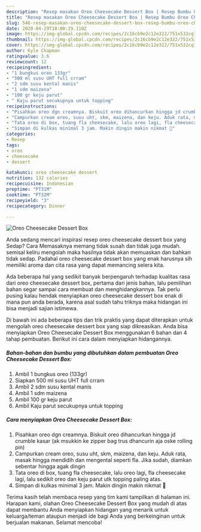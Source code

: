 ```yaml
---
description: "Resep masakan Oreo Cheesecake Dessert Box | Resep Bumbu Oreo Cheesecake Dessert Box Yang Sempurna"
title: "Resep masakan Oreo Cheesecake Dessert Box | Resep Bumbu Oreo Cheesecake Dessert Box Yang Sempurna"
slug: 546-resep-masakan-oreo-cheesecake-dessert-box-resep-bumbu-oreo-cheesecake-dessert-box-yang-sempurna
date: 2020-04-29T18:00:29.110Z
image: https://img-global.cpcdn.com/recipes/2c16cb9e2c12e322/751x532cq70/oreo-cheesecake-dessert-box-foto-resep-utama.jpg
thumbnail: https://img-global.cpcdn.com/recipes/2c16cb9e2c12e322/751x532cq70/oreo-cheesecake-dessert-box-foto-resep-utama.jpg
cover: https://img-global.cpcdn.com/recipes/2c16cb9e2c12e322/751x532cq70/oreo-cheesecake-dessert-box-foto-resep-utama.jpg
author: Kyle Chapman
ratingvalue: 3.6
reviewcount: 12
recipeingredient:
- "1 bungkus oreo 133gr"
- "500 ml susu UHT full crram"
- "2 sdm susu kental manis"
- "1 sdm maizena"
- "100 gr keju parut"
- " Kaju parut secukupnya untuk topping"
recipeinstructions:
- "Pisahkan oreo dgn creamnya. Biskuit oreo dihancurkan hingga jd crumble kasar (ak msukkin ke zipper bag trus dhancurin aja oske rolling pin)"
- "Campurkan cream oreo, susu uht, skm, maizena, dan keju. Aduk rata, masak hingga mendidih dan mengental seperti fla. Jika sudah, diamkan sebentar hingga agak dingin"
- "Tata oreo di box, tuang fla cheesecake, lalu oreo lagi, fla cheesecake lagi, lalu sedikit oreo dan keju parut utk topping paling atas."
- "Simpan di kulkas minimal 3 jam. Makin dingin makin nikmat 🥰"
categories:
- Resep
tags:
- oreo
- cheesecake
- dessert

katakunci: oreo cheesecake dessert 
nutrition: 132 calories
recipecuisine: Indonesian
preptime: "PT31M"
cooktime: "PT32M"
recipeyield: "3"
recipecategory: Dinner

---
```



![Oreo Cheesecake Dessert Box](https://img-global.cpcdn.com/recipes/2c16cb9e2c12e322/751x532cq70/oreo-cheesecake-dessert-box-foto-resep-utama.jpg)

Anda sedang mencari inspirasi resep oreo cheesecake dessert box yang Sedap? Cara Memasaknya memang tidak susah dan tidak juga mudah. semisal keliru mengolah maka hasilnya tidak akan memuaskan dan bahkan tidak sedap. Padahal oreo cheesecake dessert box yang enak harusnya sih memiliki aroma dan cita rasa yang dapat memancing selera kita.



Ada beberapa hal yang sedikit banyak berpengaruh terhadap kualitas rasa dari oreo cheesecake dessert box, pertama dari jenis bahan, lalu pemilihan bahan segar sampai cara membuat dan menghidangkannya. Tak perlu pusing kalau hendak menyiapkan oreo cheesecake dessert box enak di mana pun anda berada, karena asal sudah tahu triknya maka hidangan ini bisa menjadi sajian istimewa.


Di bawah ini ada beberapa tips dan trik praktis yang dapat diterapkan untuk mengolah oreo cheesecake dessert box yang siap dikreasikan. Anda bisa menyiapkan Oreo Cheesecake Dessert Box menggunakan 6 bahan dan 4 tahap pembuatan. Berikut ini cara dalam menyiapkan hidangannya.

<!--inarticleads1-->

##### Bahan-bahan dan bumbu yang dibutuhkan dalam pembuatan Oreo Cheesecake Dessert Box:

1. Ambil 1 bungkus oreo (133gr)
1. Siapkan 500 ml susu UHT full crram
1. Ambil 2 sdm susu kental manis
1. Ambil 1 sdm maizena
1. Ambil 100 gr keju parut
1. Ambil  Kaju parut secukupnya untuk topping




<!--inarticleads2-->

##### Cara menyiapkan Oreo Cheesecake Dessert Box:

1. Pisahkan oreo dgn creamnya. Biskuit oreo dihancurkan hingga jd crumble kasar (ak msukkin ke zipper bag trus dhancurin aja oske rolling pin)
1. Campurkan cream oreo, susu uht, skm, maizena, dan keju. Aduk rata, masak hingga mendidih dan mengental seperti fla. Jika sudah, diamkan sebentar hingga agak dingin
1. Tata oreo di box, tuang fla cheesecake, lalu oreo lagi, fla cheesecake lagi, lalu sedikit oreo dan keju parut utk topping paling atas.
1. Simpan di kulkas minimal 3 jam. Makin dingin makin nikmat 🥰




Terima kasih telah membaca resep yang tim kami tampilkan di halaman ini. Harapan kami, olahan Oreo Cheesecake Dessert Box yang mudah di atas dapat membantu Anda menyiapkan hidangan yang menarik untuk keluarga/teman ataupun menjadi ide bagi Anda yang berkeinginan untuk berjualan makanan. Selamat mencoba!
